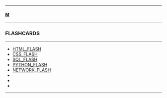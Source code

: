 
---

#### [M](https://github.com/ttltrk/TTT/blob/master/menu.md)

---

### FLASHCARDS

---

* [HTML_FLASH](https://github.com/ttltrk/TTT/tree/master/FLASHCARDS/HTML_FLASH/HTML_FLASH.md)
* [CSS_FLASH](https://github.com/ttltrk/TTT/tree/master/FLASHCARDS/CSS_FLASH/CSS_FLASH.md)
* [SQL_FLASH](https://github.com/ttltrk/TTT/tree/master/FLASHCARDS/SQL_FLASH/SQL_FLASH.md)
* [PYTHON_FLASH](https://github.com/ttltrk/TTT/tree/master/FLASHCARDS/PYTHON_FLASH/PYTHON_FLASH.md)
* [NETWORK_FLASH](https://github.com/ttltrk/TTT/tree/master/FLASHCARDS/NETWORK_FLASH/NETWORK_FLASH.md)
* []()
* []()
* []()

---
